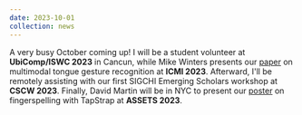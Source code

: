 ```yaml
---
date: 2023-10-01
collection: news
---
```

A very busy October coming up! I will be a student volunteer at **UbiComp/ISWC 2023** in Cancun, while Mike Winters presents our [paper]((https://tangemicioglu.com/files/papers/TongueTap_ICMI_2023.pdf)) on multimodal tongue gesture recognition at **ICMI 2023**. Afterward, I'll be remotely assisting with our first SIGCHI Emerging Scholars workshop at **CSCW 2023**. Finally, David Martin will be in NYC to present our [poster](https://tangemicioglu.com/files/papers/FingerSpeller_ASSETS_2023_Poster.pdf) on fingerspelling with TapStrap at **ASSETS 2023**.